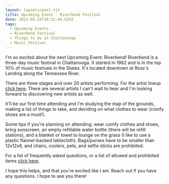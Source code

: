```yaml
---
layout: layouts/post.njk
title: Upcoming Event - Riverbend Festival
date: 2022-05-24T18:32:44.635Z
tags:
  - Upcoming Events
  - Riverbend Festival
  - Things to do in Chattanooga
  - Music Festival
---
```

I'm so excited about the next Upcoming Event: Riverbend! Riverbend is a three-day music festival in Chattanooga. It started in 1982 and is in the top 10% of music festivals in the States. It's located downtown at Ross's Landing along the Tennessee River.

 There are three stages and over 20 artists performing. For the artist lineup [click here](https://www.riverbendfestival.com/lineup). There are several artists I can't wait to hear and I'm looking forward to discovering new artists as well.

It'll be our first time attending and I'm studying the map of the grounds, making a list of things to take, and deciding on what clothes to wear (comfy shoes are a must!). 

Some tips if you're planning on attending: wear comfy clothes and shoes, bring sunscreen, an empty refillable water bottle (there will be refill stations), and a blanket or towel to lounge on the grass (I like to use a plastic flannel-backed tablecloth). Bags/purses have to be smaller than 12x12x6, and chairs, coolers, pets, and selfie sticks are prohibited.

For a list of frequently asked questions, or a list of allowed and prohibited items [click here](https://aardvark-gardenia-8pjj.squarespace.com/faq).

I hope this helps, and that you're excited like I am. Reach out if you have any questions. I hope to see you there!